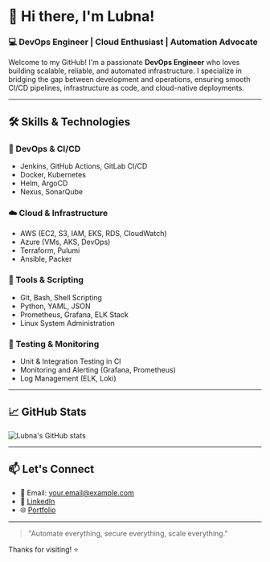 # 👋 Hi there, I'm Lubna!

### 💻 DevOps Engineer | Cloud Enthusiast | Automation Advocate

Welcome to my GitHub! I'm a passionate **DevOps Engineer** who loves building scalable, reliable, and automated infrastructure. I specialize in bridging the gap between development and operations, ensuring smooth CI/CD pipelines, infrastructure as code, and cloud-native deployments.

---

## 🛠️ Skills & Technologies

### 🚀 DevOps & CI/CD
- Jenkins, GitHub Actions, GitLab CI/CD
- Docker, Kubernetes
- Helm, ArgoCD
- Nexus, SonarQube

### ☁️ Cloud & Infrastructure
- AWS (EC2, S3, IAM, EKS, RDS, CloudWatch)
- Azure (VMs, AKS, DevOps)
- Terraform, Pulumi
- Ansible, Packer

### 🧰 Tools & Scripting
- Git, Bash, Shell Scripting
- Python, YAML, JSON
- Prometheus, Grafana, ELK Stack
- Linux System Administration

### 🧪 Testing & Monitoring
- Unit & Integration Testing in CI
- Monitoring and Alerting (Grafana, Prometheus)
- Log Management (ELK, Loki)

---

## 📈 GitHub Stats

![Lubna's GitHub stats](https://github-readme-stats.vercel.app/api?username=your-github-username&show_icons=true&theme=tokyonight)

---

## 📫 Let's Connect

- 📧 Email: your.email@example.com  
- 💼 [LinkedIn](https://www.linkedin.com/in/your-profile)  
- 🌐 [Portfolio](https://your-portfolio.com)

---

> "Automate everything, secure everything, scale everything."

Thanks for visiting! ⭐️

